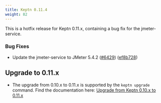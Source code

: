 ```yaml
---
title: Keptn 0.11.4
weight: 82
---
```


This is a hotfix release for Keptn 0.11.x, containing a bug fix for the jmeter-service.

### Bug Fixes

* Update the jmeter-service to JMeter 5.4.2 ([#6429](https://github.com/keptn/keptn/issues/6429)) ([ef8b728](https://github.com/keptn/keptn/commit/ef8b728be0a7796700a877c5c1b8d698cb3cbb96))

## Upgrade to 0.11.x

* The upgrade from 0.10.x to 0.11.x is supported by the `keptn upgrade` command. Find the documentation here: [Upgrade from Keptn 0.10.x to 0.11.x](https://keptn.sh/docs/0.11.x/operate/upgrade/)

